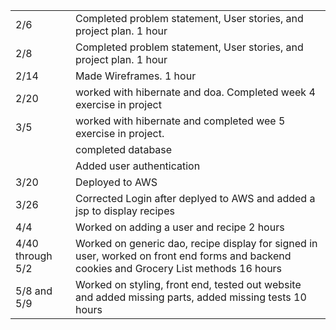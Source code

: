 <html>
<table>
<tr>
<td>2/6</td>
<td>Completed problem statement, User stories, and project plan. 1 hour</td>
</tr>
<tr>
<td>2/8</td>
<td>Completed problem statement, User stories, and project plan. 1 hour</td>
</tr>
<tr>
<td>2/14</td>
<td>Made Wireframes. 1 hour</td>
</tr>
<tr>
<td>2/20</td>
<td>worked with hibernate and doa. Completed week 4 exercise in project</td>
</tr>
<tr>
<td>3/5</td>
<td>worked with hibernate and completed wee 5 exercise in project.</td>
</tr>
<tr>
<td></td>
<td>completed database</td>
</tr>
<tr>
<td></td>
<td>Added user authentication</td>
</tr>
<tr>
<td>3/20</td>
<td>Deployed to AWS</td>
</tr>
<tr>
<td>3/26</td>
<td>Corrected Login after deplyed to AWS and added a jsp to display recipes</td>
</tr>
<tr>
<td>4/4</td>
<td>Worked on adding a user and recipe 2 hours</td>
</tr>
<tr>
<td>4/40 through 5/2</td>
<td>Worked on generic dao, recipe display for signed in user, worked on front end forms and backend cookies and Grocery List methods 16 hours</td>
</tr>
<tr>
<td>5/8 and 5/9</td>
<td>Worked on styling, front end, tested out website and added missing parts, added missing tests 10 hours</td>
</tr>

</table>
</html>
